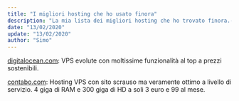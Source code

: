 ```yaml
---
title: "I migliori hosting che ho usato finora"
description: "La mia lista dei migliori hosting che ho trovato finora.-"
date: "13/02/2020"
update: "13/02/2020"
author: "Simo"
---
```


[digitalocean.com](https://m.do.co/c/b8caeaf651c4): VPS evolute con moltissime funzionalità al top a prezzi sostenibili.

[contabo.com](https://contabo.com): Hosting VPS con sito scrauso ma veramente ottimo a livello di servizio. 4 giga di RAM e 300 giga di HD a soli 3 euro e 99 al mese.